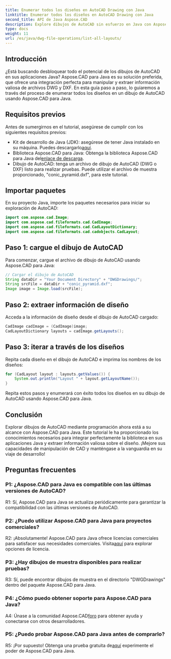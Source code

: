 ```yaml
---
title: Enumerar todos los diseños en AutoCAD Drawing con Java
linktitle: Enumerar todos los diseños en AutoCAD Drawing con Java
second_title: API de Java Aspose.CAD
description: Explore dibujos de AutoCAD sin esfuerzo en Java con Aspose.CAD. Enumere todos los diseños, extraiga información valiosa. ¡Descárgalo ahora para una integración perfecta!
type: docs
weight: 11
url: /es/java/dwg-file-operations/list-all-layouts/
---
```

## Introducción

¿Está buscando desbloquear todo el potencial de los dibujos de AutoCAD en sus aplicaciones Java? Aspose.CAD para Java es su solución preferida, que ofrece una integración perfecta para manipular y extraer información valiosa de archivos DWG y DXF. En esta guía paso a paso, lo guiaremos a través del proceso de enumerar todos los diseños en un dibujo de AutoCAD usando Aspose.CAD para Java.

## Requisitos previos

Antes de sumergirnos en el tutorial, asegúrese de cumplir con los siguientes requisitos previos:
- Kit de desarrollo de Java (JDK): asegúrese de tener Java instalado en su máquina. Puedes descargarlo[aquí](https://www.oracle.com/java/technologies/javase-downloads.html).
-  Biblioteca Aspose.CAD para Java: Obtenga la biblioteca Aspose.CAD para Java del[enlace de descarga](https://releases.aspose.com/cad/java/).
- Dibujo de AutoCAD: tenga un archivo de dibujo de AutoCAD (DWG o DXF) listo para realizar pruebas. Puede utilizar el archivo de muestra proporcionado, "conic_pyramid.dxf", para este tutorial.

## Importar paquetes

En su proyecto Java, importe los paquetes necesarios para iniciar su exploración de AutoCAD:

```java
import com.aspose.cad.Image;
import com.aspose.cad.fileformats.cad.CadImage;
import com.aspose.cad.fileformats.cad.CadLayoutDictionary;
import com.aspose.cad.fileformats.cad.cadobjects.CadLayout;
```

## Paso 1: cargue el dibujo de AutoCAD

Para comenzar, cargue el archivo de dibujo de AutoCAD usando Aspose.CAD para Java:

```java
// Cargar el dibujo de AutoCAD
String dataDir = "Your Document Directory" + "DWGDrawings/";
String srcFile = dataDir + "conic_pyramid.dxf";
Image image = Image.load(srcFile);
```

## Paso 2: extraer información de diseño

Acceda a la información de diseño desde el dibujo de AutoCAD cargado:

```java
CadImage cadImage = (CadImage)image;
CadLayoutDictionary layouts = cadImage.getLayouts();
```

## Paso 3: iterar a través de los diseños

Repita cada diseño en el dibujo de AutoCAD e imprima los nombres de los diseños:

```java
for (CadLayout layout : layouts.getValues()) {
    System.out.println("Layout " + layout.getLayoutName());
}
```

Repita estos pasos y enumerará con éxito todos los diseños en su dibujo de AutoCAD usando Aspose.CAD para Java.

## Conclusión

Explorar dibujos de AutoCAD mediante programación ahora está a su alcance con Aspose.CAD para Java. Este tutorial le ha proporcionado los conocimientos necesarios para integrar perfectamente la biblioteca en sus aplicaciones Java y extraer información valiosa sobre el diseño. ¡Mejore sus capacidades de manipulación de CAD y manténgase a la vanguardia en su viaje de desarrollo!

## Preguntas frecuentes

### P1: ¿Aspose.CAD para Java es compatible con las últimas versiones de AutoCAD?

R1: Sí, Aspose.CAD para Java se actualiza periódicamente para garantizar la compatibilidad con las últimas versiones de AutoCAD.

### P2: ¿Puedo utilizar Aspose.CAD para Java para proyectos comerciales?

 R2: ¡Absolutamente! Aspose.CAD para Java ofrece licencias comerciales para satisfacer sus necesidades comerciales. Visita[aquí](https://purchase.aspose.com/buy) para explorar opciones de licencia.

### P3: ¿Hay dibujos de muestra disponibles para realizar pruebas?

R3: Sí, puede encontrar dibujos de muestra en el directorio "DWGDrawings" dentro del paquete Aspose.CAD para Java.

### P4: ¿Cómo puedo obtener soporte para Aspose.CAD para Java?

 A4: Únase a la comunidad Aspose.CAD[foro](https://forum.aspose.com/c/cad/19) para obtener ayuda y conectarse con otros desarrolladores.

### P5: ¿Puedo probar Aspose.CAD para Java antes de comprarlo?

 R5: ¡Por supuesto! Obtenga una prueba gratuita de[aquí](https://releases.aspose.com/) experimente el poder de Aspose.CAD para Java.